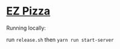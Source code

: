 # [EZ Pizza](https://thingamajiggy.herokuapp.com/)

Running locally:

run `release.sh` then `yarn run start-server`